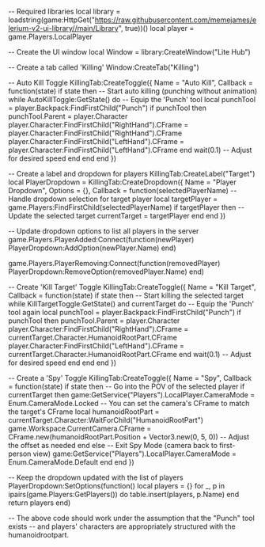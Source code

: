 -- Required libraries
local library = loadstring(game:HttpGet("https://raw.githubusercontent.com/memejames/elerium-v2-ui-library//main/Library", true))()
local player = game.Players.LocalPlayer

-- Create the UI window
local Window = library:CreateWindow("Lite Hub") 

-- Create a tab called 'Killing'
Window:CreateTab("Killing")

-- Auto Kill Toggle
KillingTab:CreateToggle({
    Name = "Auto Kill",
    Callback = function(state)
        if state then
            -- Start auto killing (punching without animation)
            while AutoKillToggle:GetState() do
                -- Equip the 'Punch' tool
                local punchTool = player.Backpack:FindFirstChild("Punch")
                if punchTool then
                    punchTool.Parent = player.Character
                    player.Character:FindFirstChild("RightHand").CFrame = player.Character:FindFirstChild("RightHand").CFrame
                    player.Character:FindFirstChild("LeftHand").CFrame = player.Character:FindFirstChild("LeftHand").CFrame
                end
                wait(0.1) -- Adjust for desired speed
            end
        end
    end
})

-- Create a label and dropdown for players
KillingTab:CreateLabel("Target")
local PlayerDropdown = KillingTab:CreateDropdown({
    Name = "Player Dropdown",
    Options = {},
    Callback = function(selectedPlayerName)
        -- Handle dropdown selection for target player
        local targetPlayer = game.Players:FindFirstChild(selectedPlayerName)
        if targetPlayer then
            -- Update the selected target
            currentTarget = targetPlayer
        end
    end
})

-- Update dropdown options to list all players in the server
game.Players.PlayerAdded:Connect(function(newPlayer)
    PlayerDropdown:AddOption(newPlayer.Name)
end)

game.Players.PlayerRemoving:Connect(function(removedPlayer)
    PlayerDropdown:RemoveOption(removedPlayer.Name)
end)

-- Create 'Kill Target' Toggle
KillingTab:CreateToggle({
    Name = "Kill Target",
    Callback = function(state)
        if state then
            -- Start killing the selected target
            while KillTargetToggle:GetState() and currentTarget do
                -- Equip the 'Punch' tool again
                local punchTool = player.Backpack:FindFirstChild("Punch")
                if punchTool then
                    punchTool.Parent = player.Character
                    player.Character:FindFirstChild("RightHand").CFrame = currentTarget.Character.HumanoidRootPart.CFrame
                    player.Character:FindFirstChild("LeftHand").CFrame = currentTarget.Character.HumanoidRootPart.CFrame
                end
                wait(0.1) -- Adjust for desired speed
            end
        end
    end
})

-- Create a 'Spy' Toggle
KillingTab:CreateToggle({
    Name = "Spy",
    Callback = function(state)
        if state then
            -- Go into the POV of the selected player
            if currentTarget then
                game:GetService("Players").LocalPlayer.CameraMode = Enum.CameraMode.Locked
                -- You can set the camera's CFrame to match the target's CFrame
                local humanoidRootPart = currentTarget.Character:WaitForChild("HumanoidRootPart")
                game.Workspace.CurrentCamera.CFrame = CFrame.new(humanoidRootPart.Position + Vector3.new(0, 5, 0)) -- Adjust the offset as needed
            end
        else
            -- Exit Spy Mode (camera back to first-person view)
            game:GetService("Players").LocalPlayer.CameraMode = Enum.CameraMode.Default
        end
    end
})

-- Keep the dropdown updated with the list of players
PlayerDropdown:SetOptions(function()
    local players = {}
    for _, p in ipairs(game.Players:GetPlayers()) do
        table.insert(players, p.Name)
    end
    return players
end)

-- The above code should work under the assumption that the "Punch" tool exists
-- and players' characters are appropriately structured with the humanoidrootpart.

